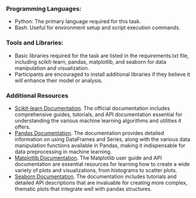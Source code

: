 
### Programming Languages:
- Python: The primary language required for this task.
- Bash: Useful for environment setup and script execution commands.

### Tools and Libraries:
- Basic libraries required for the task are listed in the requirements.txt file, including scikit-learn, pandas, matplotlib, and seaborn for data manipulation and visualization.
- Participants are encouraged to install additional libraries if they believe it will enhance their model or analysis.

### Additional Resources 
- [Scikit-learn Documentation](https://scikit-learn.org/stable/). The official documentation includes comprehensive guides, tutorials, and API documentation essential for understanding the various machine learning algorithms and utilities it offers.
- [Pandas Documentation](https://pandas.pydata.org/docs/). The documentation provides detailed information on using DataFrames and Series, along with the various data manipulation functions available in Pandas, making it indispensable for data preprocessing in machine learning.
- [Matplotlib Documentation](https://matplotlib.org/stable/index.html). The Matplotlib user guide and API documentation are essential resources for learning how to create a wide variety of plots and visualizations, from histograms to scatter plots.
- [Seaborn Documentation](https://seaborn.pydata.org/). The documentation includes tutorials and detailed API descriptions that are invaluable for creating more complex, thematic plots that integrate well with pandas structures.